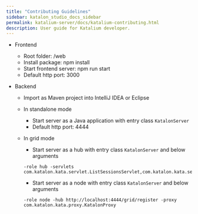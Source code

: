 ```yaml
---
title: "Contributing Guidelines" 
sidebar: katalon_studio_docs_sidebar
permalink: katalium-server/docs/katalium-contributing.html 
description: User guide for Katalium developer.
---
```

- Frontend
	- Root folder: /web
	- Install package: npm install
	- Start frontend server: npm run start
	- Default http port: 3000

- Backend
	- Import as Maven project into IntelliJ IDEA or Eclipse 
	- In standalone mode
		- Start server as a Java application with entry class `KatalonServer`
		- Default http port: 4444
 	- In grid mode
		- Start server as a hub with entry class `KatalonServer` and below arguments
		
		```
		-role hub -servlets com.katalon.kata.servlet.ListSessionsServlet,com.katalon.kata.servlet.KatalonConsole,com.katalon.kata.servlet.ScreenShotsServlet,com.katalon.kata.servlet.ConfigSessionsServlet,com.katalon.kata.servlet.SessionServlet
		```

		- Start server as a node with entry class `KatalonServer` and below arguments
		
		```
		-role node -hub http://localhost:4444/grid/register -proxy com.katalon.kata.proxy.KatalonProxy
		```